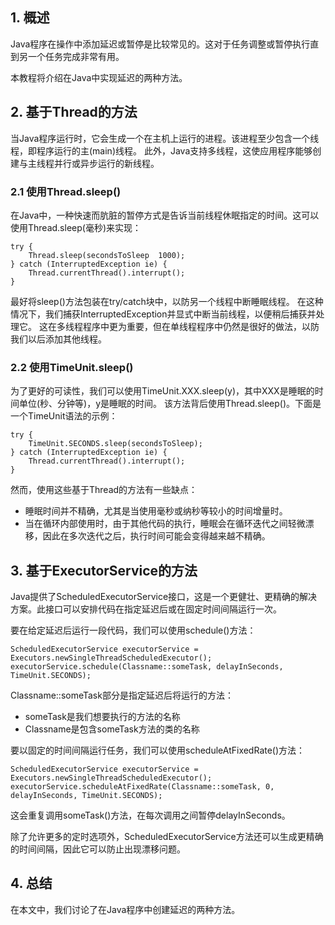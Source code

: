 ## 1. 概述

Java程序在操作中添加延迟或暂停是比较常见的。这对于任务调整或暂停执行直到另一个任务完成非常有用。

本教程将介绍在Java中实现延迟的两种方法。

## 2. 基于Thread的方法

当Java程序运行时，它会生成一个在主机上运行的进程。该进程至少包含一个线程，即程序运行的主(main)线程。
此外，Java支持多线程，这使应用程序能够创建与主线程并行或异步运行的新线程。

### 2.1 使用Thread.sleep()

在Java中，一种快速而肮脏的暂停方式是告诉当前线程休眠指定的时间。这可以使用Thread.sleep(毫秒)来实现：

```text
try {
    Thread.sleep(secondsToSleep  1000);
} catch (InterruptedException ie) {
    Thread.currentThread().interrupt();
}
```

最好将sleep()方法包装在try/catch块中，以防另一个线程中断睡眠线程。
在这种情况下，我们捕获InterruptedException并显式中断当前线程，以便稍后捕获并处理它。
这在多线程程序中更为重要，但在单线程程序中仍然是很好的做法，以防我们以后添加其他线程。

### 2.2 使用TimeUnit.sleep()

为了更好的可读性，我们可以使用TimeUnit.XXX.sleep(y)，其中XXX是睡眠的时间单位(秒、分钟等)，y是睡眠的时间。
该方法背后使用Thread.sleep()。下面是一个TimeUnit语法的示例：

```text
try {
    TimeUnit.SECONDS.sleep(secondsToSleep);
} catch (InterruptedException ie) {
    Thread.currentThread().interrupt();
}
```

然而，使用这些基于Thread的方法有一些缺点：

+ 睡眠时间并不精确，尤其是当使用毫秒或纳秒等较小的时间增量时。
+ 当在循环内部使用时，由于其他代码的执行，睡眠会在循环迭代之间轻微漂移，因此在多次迭代之后，执行时间可能会变得越来越不精确。

## 3. 基于ExecutorService的方法

Java提供了ScheduledExecutorService接口，这是一个更健壮、更精确的解决方案。此接口可以安排代码在指定延迟后或在固定时间间隔运行一次。

要在给定延迟后运行一段代码，我们可以使用schedule()方法：

```text
ScheduledExecutorService executorService = Executors.newSingleThreadScheduledExecutor();
executorService.schedule(Classname::someTask, delayInSeconds, TimeUnit.SECONDS);
```

Classname::someTask部分是指定延迟后将运行的方法：

+ someTask是我们想要执行的方法的名称
+ Classname是包含someTask方法的类的名称

要以固定的时间间隔运行任务，我们可以使用scheduleAtFixedRate()方法：

```text
ScheduledExecutorService executorService = Executors.newSingleThreadScheduledExecutor();
executorService.scheduleAtFixedRate(Classname::someTask, 0, delayInSeconds, TimeUnit.SECONDS);
```

这会重复调用someTask()方法，在每次调用之间暂停delayInSeconds。

除了允许更多的定时选项外，ScheduledExecutorService方法还可以生成更精确的时间间隔，因此它可以防止出现漂移问题。

## 4. 总结

在本文中，我们讨论了在Java程序中创建延迟的两种方法。